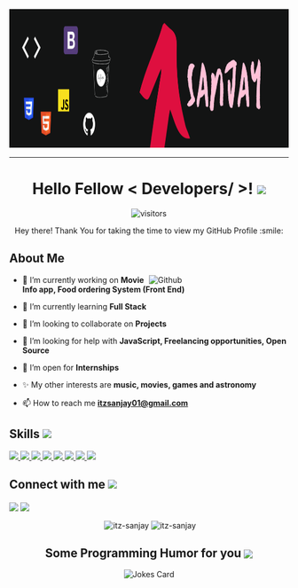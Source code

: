 <div align="center">
<img height = "250px" width = "100%" src="Pink and Red Motivation and Inspirational LinkedIn Banner.png" alt="cover" />
  
<hr>

<h1> Hello Fellow < Developers/ >! <img src = "https://raw.githubusercontent.com/MartinHeinz/MartinHeinz/master/wave.gif" width = 50px> </h1>
<p align='center'>

![visitors](https://visitor-badge.glitch.me/badge?page_id=itz-sanjay.itz-sanjay)

</p>
<div size='20px'> Hey there! Thank You for taking the time to view my GitHub Profile :smile: 
</div>
  
</div>    

<h2> About Me </h2>
  
 <img width="50%" align="right" alt="Github" src="https://media2.giphy.com/media/Y4ak9Ki2GZCbJxAnJD/giphy.gif?cid=ecf05e47eizeatvz7743uqjf5gbjc081zbrj2hrsvheiz99f&rid=giphy.gif&ct=g" /> 

- 🔭 I’m currently working on **Movie Info app, Food ordering System (Front End)**

- 🌱 I’m currently learning **Full Stack**

- 👯 I’m looking to collaborate on **Projects** 

- 🤝 I’m looking for help with **JavaScript, Freelancing opportunities, Open Source**
  
- 💬 I’m open for **Internships**
  
- ✨ My other interests are **music, movies, games and astronomy**
  
- 📫 How to reach me **itzsanjay01@gmail.com**

<h2> Skills <img src = "https://media2.giphy.com/media/QssGEmpkyEOhBCb7e1/giphy.gif?cid=ecf05e47a0n3gi1bfqntqmob8g9aid1oyj2wr3ds3mg700bl&rid=giphy.gif" width = 32px> </h2>
<a href= "https://developer.mozilla.org/en-US/docs/Web/JavaScript" target="_blank"> <img width ='32px' src ='https://raw.githubusercontent.com/rahulbanerjee26/githubAboutMeGenerator/main/icons/javascript.svg'> </a>
<a href= "https://www.w3.org/html/" target="_blank"target="_blank"target="_blank"target="_blank"target="_blank"target="_blank"target="_blank"> <img width ='32px' src ='https://raw.githubusercontent.com/rahulbanerjee26/githubAboutMeGenerator/main/icons/html.svg'> </a>
<a href= "https://www.w3schools.com/css/" target="_blank"target="_blank"target="_blank"target="_blank"target="_blank"target="_blank"> <img width ='32px' src ='https://raw.githubusercontent.com/rahulbanerjee26/githubAboutMeGenerator/main/icons/css.svg'> </a>
<a href= "https://getbootstrap.com" target="_blank"target="_blank"target="_blank"target="_blank"target="_blank"> <img width ='32px' src ='https://raw.githubusercontent.com/rahulbanerjee26/githubAboutMeGenerator/main/icons/bootstrap.svg'> </a>
<a href= "https://www.figma.com/" target="_blank"target="_blank"target="_blank"target="_blank"> <img width ='32px' src ='https://raw.githubusercontent.com/rahulbanerjee26/githubAboutMeGenerator/main/icons/figma.svg'> </a>
<a href= "https://git-scm.com/" target="_blank"target="_blank"target="_blank"> <img width ='32px' src ='https://raw.githubusercontent.com/rahulbanerjee26/githubAboutMeGenerator/main/icons/git.svg'> </a>
<a href= "https://github.com/" target="_blank"target="_blank"> <img width ='32px' src ='https://raw.githubusercontent.com/rahulbanerjee26/githubAboutMeGenerator/main/icons/github.svg'> </a>
<a href= "https://www.cprogramming.com/" target="_blank"> <img width ='32px' src ='https://raw.githubusercontent.com/rahulbanerjee26/githubAboutMeGenerator/main/icons/c.svg'> </a>


<h2> Connect with me <img src='https://raw.githubusercontent.com/ShahriarShafin/ShahriarShafin/main/Assets/handshake.gif' width="100px"> </h2>
<a href = 'https://www.linkedin.com/in/itzsanjay'> <img width = '32px' align= 'center' src="https://raw.githubusercontent.com/rahulbanerjee26/githubAboutMeGenerator/main/icons/linked-in-alt.svg"/></a> 
<a href = 'https://itz-sanjay.github.io/CV/'> <img width = '32px' align= 'center' src="https://media1.giphy.com/media/Sqlj82Xy4eZKSU9iVM/200w.webp?cid=ecf05e47e2yipmtsypyxo0i897ucrspt2wlicvz5bfp5nbfg&rid=200w.webp&ct=s"/></a> 
 <br> <br>


<!-- <h2> My GitHub Stats <img src='https://media1.giphy.com/media/du3J3cXyzhj75IOgvA/giphy.gif?cid=ecf05e47x2g034i9pzwtzzsd3xgg2w9nr94t4tflbbgo3008&rid=giphy.gif' width='32px'> </h2> -->
  
<div align="center">
  
<img alt="" src="https://github-readme-stats.vercel.app/api?username=itz-sanjay&theme=dark&count_private=true&show_icons=truehow_icons=true&hide_border=true" width = '55%' />
  
<img  src="https://github-readme-stats.vercel.app/api/top-langs?username=itz-sanjay&theme=dark&show_icons=true&locale=en&layout=compact" width = '50%' height = '130vh' alt="itz-sanjay"  />
  
<img  src="https://github-readme-streak-stats.herokuapp.com/?user=itz-sanjay&theme=dark" width = '55%' alt="itz-sanjay"/>
  
<h2> Some Programming Humor for you <img align ='center' src='https://media2.giphy.com/media/UQDSBzfyiBKvgFcSTw/giphy.gif?cid=ecf05e47p3cd513axbek3f56ti3jzizq8hincw20jauyyfyw&rid=giphy.gif' width = '32px'></h2>

![Jokes Card](https://readme-jokes.vercel.app/api?theme=onedark) 
  
  </div>
